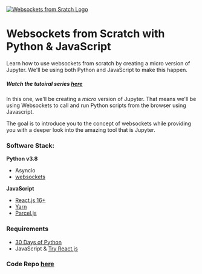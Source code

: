 [![Websockets from Sratch Logo](https://static.codingforentrepreneurs.com/media/projects/websockets-scratch-python-javascript/images/share/Websockets_from_Scratch_in_Python.jpg)](https://www.codingforentrepreneurs.com/projects/websockets-scratch-python-javascript)

# Websockets from Scratch with Python & JavaScript

Learn how to use websockets from scratch by creating a micro version of Jupyter. We'll be using both Python and JavaScript to make this happen.


##### Watch the tutoiral series [here](https://www.codingforentrepreneurs.com/projects/websockets-scratch-python-javascript)


In this one, we'll be creating a _micro_ version of Jupyter. That means we'll be using Websockets to call and run Python scripts from the browser using Javascript.

The goal is to introduce you to the concept of websockets while providing you with a deeper look into the amazing tool that is Jupyter.


### Software Stack:
__Python v3.8__
- Asyncio
- [websockets](https://websockets.readthedocs.io/en/stable/intro.html)

__JavaScript__
- [React.js 16+](https://reactjs.org/) 
- [Yarn](https://yarnpkg.com/)
- [Parcel.js](https://parceljs.org/)



### Requirements
- [30 Days of Python](https://www.codingforentrepreneurs.com/projects/30-days-python-38)
- JavaScript & [Try React.js](https://www.codingforentrepreneurs.com/projects/try-reactjs)


### Code Repo [here](https://github.com/codingforentrepreneurs/Websockets-from-Scratch-with-Python-JavaScript)